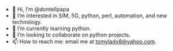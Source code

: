 - 👋 Hi, I’m @dontellpapa
- 👀 I’m interested in SIM, 5G, python, perl, automation, and new technology.
- 🌱 I’m currently learning python.
- 💞️ I’m looking to collaborate on python projects.
- 📫 How to reach me: email me at tomylady8@yahoo.com.

<!---
dontellpapa/dontellpapa is a ✨ special ✨ repository because its `README.md` (this file) appears on your GitHub profile.
You can click the Preview link to take a look at your changes.
--->
